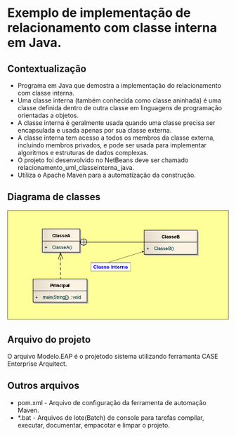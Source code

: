 # Exemplo de implementação de relacionamento com classe interna em Java.

## Contextualização

- Programa em Java que demostra a implementação do relacionamento com classe interna.<br>
- Uma classe interna (também conhecida como classe aninhada) é uma classe definida dentro de outra classe em linguagens de programação orientadas a objetos. <br>
- A classe interna é geralmente usada quando uma classe precisa ser encapsulada e usada apenas por sua classe externa.<br>
- A classe interna tem acesso a todos os membros da classe externa, incluindo membros privados, e pode ser usada para implementar algoritmos e estruturas de dados complexas.<br>
- O projeto foi desenvolvido no NetBeans deve ser chamado relacionamento_uml_classeinterna_java.<br>
- Utiliza o Apache Maven para a automatização da construção.<br>

## Diagrama de classes

![Diagrama de classe](diagramadeclasse.png)

## Arquivo do projeto

O arquivo Modelo.EAP é o projetodo sistema utilizando ferramanta CASE Enterprise Arquitect.

## Outros arquivos

- pom.xml - Arquivo de configuração da ferramenta de automação Maven.
- *.bat - Arquivos de lote(Batch) de console para tarefas compilar, executar, documentar, empacotar e limpar o projeto.